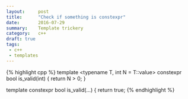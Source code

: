 ```yaml
---
layout:     post
title:      "Check if something is constexpr"
date:       2016-07-29
summary:    Template trickery
category:   c++
draft: true
tags:
 - c++
 - templates
---
```


{% highlight cpp %}
template <typename T, int N = T::value>
constexpr bool is_valid(int) {
    return N > 0;
}

template <typename T>
constexpr bool is_valid(...) {
    return true;
{% endhighlight %}
